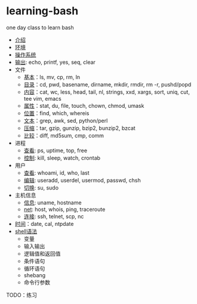 # learning-bash

one day class to learn bash

- [介绍](intro.md)
- [环境](basic.md)
- [操作系统](os101.md)
- [输出](echo.md): echo, printf, yes, seq, clear
- 文件
  - [基本](file.md)：ls, mv, cp, rm, ln
  - [目录](dir.md)：cd, pwd, basename, dirname, mkdir, rmdir, rm -r, pushd/popd
  - [内容](txt.md)：cat, wc, less, head, tail, nl, strings, xxd, xargs, sort, uniq, cut, tee vim, emacs
  - [属性](attr.md)：stat, du, file, touch, chown, chmod, umask
  - [位置](path.md)：find, which, whereis
  - [文本](txt2.md)：grep, awk, sed, python/perl
  - [压缩](zip.md)：tar, gzip, gunzip, bzip2, bunzip2, bzcat
  - [比较](diff.md)：diff, md5sum, cmp, comm
- 进程
  - [查看](ps.md): ps, uptime, top, free
  - [控制](ctrl.md): kill, sleep, watch, crontab
- 用户
  - [查看](who.md): whoami, id, who, last
  - [编辑](user.md): useradd, userdel, usermod, passwd, chsh
  - [切换](su.md): su, sudo
- 主机信息
  - [信息](host.md): uname, hostname
  - [net](net.md): host, whois, ping, traceroute
  - [连接](conn.md): ssh, telnet, scp, nc
- [时间](time.md)：date, cal, ntpdate
- [shell语法](sh.md)
  - 变量
  - 输入输出
  - 逻辑值和返回值
  - 条件语句
  - 循环语句
  - shebang
  - 命令行参数

TODO：练习
